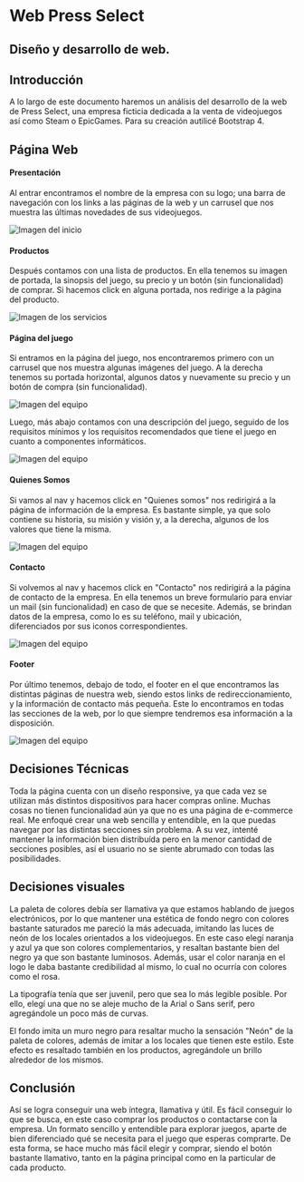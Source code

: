 # Web Press Select
## Diseño y desarrollo de web.

## Introducción

A lo largo de este documento haremos un análisis del desarrollo de la web de Press Select, una empresa ficticia dedicada a la venta de videojuegos así como Steam o EpicGames. Para su creación autilicé Bootstrap 4.

## Página Web
#### Presentación
Al entrar encontramos el nombre de la empresa con su logo; una barra de navegación con los links a las páginas de la web y un carrusel que nos muestra las últimas novedades de sus videojuegos. 

![Imagen del inicio](imagenes/imagenes_readme/inicio.png)

#### Productos
Después contamos con una lista de productos. En ella tenemos su imagen de portada, la sinopsis del juego, su precio y un botón (sin funcionalidad) de comprar. Si hacemos click en alguna portada, nos redirige a la página del producto.

![Imagen de los servicios](imagenes/imagenes_readme/productos.png)

#### Página del juego
Si entramos en la página del juego, nos encontraremos primero con un carrusel que nos muestra algunas imágenes del juego. A la derecha tenemos su portada horizontal, algunos datos y nuevamente su precio y un botón de compra (sin funcionalidad).

![Imagen del equipo](imagenes/imagenes_readme/juego.png)

Luego, más abajo contamos con una descripción del juego, seguido de los requisitos mínimos y los requisitos recomendados que tiene el juego en cuanto a componentes informáticos.

![Imagen del equipo](imagenes/imagenes_readme/informacion.png)

#### Quienes Somos
Si vamos al nav y hacemos click en "Quienes somos" nos redirigirá a la página de información de la empresa. Es bastante simple, ya que solo contiene su historia, su misión y visión y, a la derecha, algunos de los valores que tiene la misma.

![Imagen del equipo](imagenes/imagenes_readme/quienes_somos.png)

#### Contacto
Si volvemos al nav y hacemos click en "Contacto" nos redirigirá a la página de contacto de la empresa. En ella tenemos un breve formulario para enviar un mail (sin funcionalidad) en caso de que se necesite. Además, se brindan datos de la empresa, como lo es su teléfono, mail y ubicación, diferenciados por sus iconos correspondientes.

![Imagen del equipo](imagenes/imagenes_readme/contacto.png)

#### Footer
Por último tenemos, debajo de todo, el footer en el que encontramos las distintas páginas de nuestra web, siendo estos links de redireccionamiento, y la información de contacto más pequeña. Este lo encontramos en todas las secciones de la web, por lo que siempre tendremos esa información a la disposición.

![Imagen del equipo](imagenes/imagenes_readme/footer.png)

## Decisiones Técnicas
Toda la página cuenta con un diseño responsive, ya que cada vez se utilizan más distintos dispositivos para hacer compras online. Muchas cosas no tienen funcionalidad aún ya que no es una página de e-commerce real. Me enfoqué crear una web sencilla y entendible, en la que puedas navegar por las distintas secciones sin problema. A su vez, intenté mantener la información bien distribuída pero en la menor cantidad de secciones posibles, así el usuario no se siente abrumado con todas las posibilidades. 

## Decisiones visuales

La paleta de colores debía ser llamativa ya que estamos hablando de juegos electrónicos, por lo que mantener una estética de fondo negro con colores bastante saturados me pareció la más adecuada, imitando las luces de neón de los locales orientados a los videojuegos. En este caso elegí naranja y azul ya que son colores complementarios, y resaltan bastante bien del negro ya que son bastante luminosos. Además, usar el color naranja en el logo le daba bastante credibilidad al mismo, lo cual no ocurría con colores como el rosa.

La tipografía tenía que ser juvenil, pero que sea lo más legible posible. Por ello, elegí una que no se aleje mucho de la Arial o Sans serif, pero agregándole un poco más de curvas. 

El fondo imita un muro negro para resaltar mucho la sensación "Neón" de la paleta de colores, además de imitar a los locales que tienen este estilo. Este efecto es resaltado también en los productos, agregándole un brillo alrededor de los mismos.

## Conclusión

Así se logra conseguir una web íntegra, llamativa y útil. Es fácil conseguir lo que se busca, en este caso comprar los productos o contactarse con la empresa. Un formato sencillo y entendible para explorar juegos, aparte de bien diferenciado qué se necesita para el juego que esperas comprarte. De esta forma, se hace mucho más fácil elegir y comprar, siendo el botón bastante llamativo, tanto en la página principal como en la particular de cada producto.